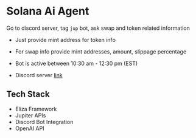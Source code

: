# Solana Ai Agent

Go to discord server, tag `jup` bot, ask swap and token related information

- Just provide mint address for token  info
- For swap info provide mint addresses, amount, slippage percentage


- Bot is active between 10:30 am - 12:30 pm (EST)
- Discord server [link](https://discord.gg/vQy9azja)



## Tech Stack

- Eliza Framework
- Jupiter APIs
- Discord Bot Integration
- OpenAI API


